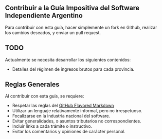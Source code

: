 ## Contribuir a la Guía Impositiva del Software Independiente Argentino

Para contribuir con esta guía, hacer simplemente un fork en Github, realizar los cambios deseados, y enviar un pull request.

## TODO

Actualmente se necesita desarrollar los siguientes contenidos:

* Detalles del régimen de ingresos brutos para cada provincia.

## Reglas Generales

Al contribuir con esta guía, se requiere:

* Respetar las reglas del [GitHub Flavored Markdown](http://github.github.com/github-flavored-markdown/)
* Utilizar un lenguaje relativamente informal, pero no irrespetuoso.
* Focalizarse en la industria nacional del software.
* Evitar generalidades, o asuntos tributarios no correspondientes.
* Incluir links a cada trámite o instructivo.
* Evitar los comentarios y opiniones de carácter personal.